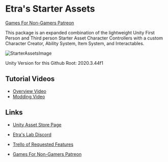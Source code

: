 # Etra's Starter Assets

[Games For Non-Gamers Patreon](patreon.com/Games4Nongamers)

This package is an expanded combination of the lightweight Unity First Person and Third person Starter Asset Character Controllers with a custom Character Creator, Ability System, Item System, and Interactables.

![StarterAssetsImage](GithubImages/socialImage.png)

Unity Version for this Github Root:
2020.3.44f1

## Tutorial Videos

* [Overview Video](https://youtu.be/5Yb4oaFpZ04)
* [Modding Video](https://youtu.be/q26z6KW1geI)

## Links

* [Unity Asset Store Page](https://assetstore.unity.com/packages/essentials/tutorial-projects/etra-s-starter-assets-first-person-third-person-character-contro-239262)

* [Etra's Lab Discord](https://discord.gg/zZdGJQvNvq)

* [Trello of Requested Features](https://trello.com/b/aBFuOFzh/etras-starter-assets-feature-requests)

* [Games For Non-Gamers Patreon](patreon.com/Games4Nongamers)
